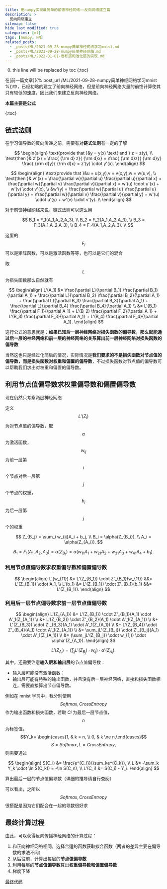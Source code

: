 ```yaml
---
title: 用numpy实现最简单的前馈神经网络——反向网络建立篇
description: >
  反向网络建立
sitemap: false
hide_last_modified: true
categories: [ml]
tags: [numpy, NN]
related_posts:
  - _posts/ML/2021-09-28-numpy简单神经网络学习mnist.md
  - _posts/ML/2021-09-28-numpy简单神经网络.md
  - _posts/ML/2022-01-01-卷积层和池化层的实现.md
---
```


0. this line will be replaced by toc
{:toc}

在[前一篇文章]({% post_url /ML/2021-09-28-numpy简单神经网络学习mnist %})中，已经初略的建立了前向神经网络，但是前向神经网络大量的前馈计算使其只有较低的速度，因此我们来建立反向神经网络。

**本篇主要是公式**

{:toc}

## 链式法则

在学习偏导数的反向传递之前，需要有对**链式法则**有一定的了解

$$
\begin{align}
\text{provide that }&y = y(x) \text{ and } z = z(y), \\
\text{then }& z'(x) = \frac{ {\rm d} z}{ {\rm d}x} = \frac{ {\rm d}z}{ {\rm d}y} \frac{ {\rm d}y}{ {\rm d}x} = z'(y) \cdot y'(x).
\end{align}
$$

$$
\begin{align}
\text{provide that }&u = u(x,y),v = v(x,y),w = w(u,v), \\
\text{then }& w'(x) = \frac{\partial w}{\partial u} \frac{\partial u}{\partial x} + \frac{\partial w}{\partial v} \frac{\partial v}{\partial  x} = w'(u) \cdot u'(x) + w'(v) \cdot v'(x), \\
&w'(y) = \frac{\partial w}{\partial u} \frac{\partial u}{\partial y} + \frac{\partial w}{\partial v} \frac{\partial v}{\partial  y} = w'(u) \cdot u'(y) + w'(v) \cdot v'(y). \\
\end{align}
$$

对于前馈神经网络来说，链式法则可以这么用

$$
B_1 = F_1(A_1,A_2,A_3), \\
B_2 = F_2(A_1,A_2,A_3), \\
B_3 = F_3(A_1,A_2,A_3), \\
B_4 = F_4(A_1,A_2,A_3). \\
$$

这里的 $$F_i$$ 可以是矩阵函数，可以是激活函数等等，也可以是它们的混合

取 $$L$$ 为损失函数那么自然就有

$$
\begin{align}
L'(A_1) &= \frac{\partial L}{\partial B_1} \frac{\partial B_1}{\partial A_1} + \frac{\partial L}{\partial B_2} \frac{\partial B_2}{\partial A_1} + \frac{\partial L}{\partial B_3} \frac{\partial B_3}{\partial A_1} + \frac{\partial L}{\partial B_4} \frac{\partial B_4}{\partial A_1} \\
&= L'(B_1) \frac{\partial F_1}{\partial A_1} + L'(B_2) \frac{\partial F_2}{\partial A_1} + L'(B_3) \frac{\partial F_3}{\partial A_1} + L'(B_4) \frac{\partial F_4}{\partial A_1}.
\end{align}
$$

这行公式的意思就是：**如果已知后一层神经网络对损失函数的偏导数，那么就能通过后一层的神经网络和前一层的神经网络的关系算出前一层神经网络对损失函数的偏导数**

当然这也只是经过化简后的情况，实际情况是**我们要求的不是损失函数对节点值的偏导数，而是损失函数对权重和偏置的偏导数**，不过损失函数对节点值的偏导数可以帮助我们求出对权重和偏置的偏导数。

## 利用节点值偏导数求权重偏导数和偏置偏导数

现在仍然只考察两层神经网络

定义 $$L'(Z_i)$$ 为对节点值的偏导数，取 $$\alpha$$ 为激活函数，$$w_{ij}$$ 为前一层第 $$i$$ 个节点对后一层第 $$j$$ 个节点的权重，$$b_j$$ 为后一层第 $$j$$ 个的权重

$$
Z_{B_j} = \sum_i w_{ij}A_i + b_j, \\
B_i = \alpha(Z_{B_i}), \\
A_i = \alpha(Z_{A_i}).
$$

$$
B_1 = F_1(A_1,A_2,A_3) = \alpha(Z_{B_1}) = \alpha(w_{11}A_1 + w_{21}A_2 + w_{31}A_3 + w_{41}A_4 + b_1).
$$

### 利用节点值偏导数求权重偏导数和偏置偏导数

$$
\begin{align}
L'(w_{11}) &= L'(Z_{B_1}) \cdot Z'_{B_1}(w_{11}) &&= L'(Z_{B_1}) \cdot A_1, \\
L'(b_1) &= L'(Z_{B_1}) \cdot Z'_{B_1}(b_1) &&= L'(Z_{B_1}).
\end{align}
$$

### 利用后一层节点偏导数求前一层节点值偏导数

$$
\begin{align}
L'(Z_{A_1}) &= L'(Z_{B_1}) \cdot Z'_{B_1}(A_1) \cdot A'_1(Z_{A_1}) \\
            &+ L'(Z_{B_2}) \cdot Z'_{B_2}(A_1) \cdot A'_1(Z_{A_1}) \\
            &+ L'(Z_{B_3}) \cdot Z'_{B_3}(A_1) \cdot A'_1(Z_{A_1}) \\
            &+ L'(Z_{B_4}) \cdot Z'_{B_4}(A_1) \cdot A'_1(Z_{A_1}) \\
&= \sum_jL'(Z_{B_j}) \cdot Z'_{B_j}(A_1) \cdot A'_1(Z_{A_1}) \\
&= (\sum_jL'(Z_{B_j}) \cdot w_{1j}) \cdot \alpha'(Z_{A_1}).
\end{align}
$$

$$
L'(Z_{A_i}) = (\sum_jL'(Z_{B_j}) \cdot w_{ij}) \cdot \alpha'(Z_{A_i}).
$$

其中，还需要注意**输入层和输出层**的节点值偏导数：

- 输入层可能没有激活函数；
- 输出层可能有特殊的输出函数，并且没有后一层神经网络，直接和损失函数相连，需要直接算出节点偏导数。

例如在 mnist 学习中，我分别使用 $$Softmax, CrossEntropy$$ 作为输出函数和损失函数，若取 $Ci$ 为最后一层节点值，$$n$$ 为标签值，$$Y_k= \begin{cases}1, & k = n, \\ 0, & k \ne n,\end{cases}$$ $$S = Softmax, L = CrossEntropy,$$ 则需要通过

$$
\begin{align}
S(C_i) &= \frac{e^{C_i}}{\sum_ke^{C_k}}, \\
L &= -\sum_k Y_k \cdot \ln S(C_k)) = -\ln S(C_n), \\
L'(C_i) &= S(C_i) - Y_i.
\end{align}
$$

算出最后一层的节点值偏导数（详细的推导请自行查阅）

可以看出，之所以 $$Softmax, CrossEntropy$$ 很搭配是因为它们配合在一起的导数很好求

## 最终计算过程

由此，可以获得反向传播神经网络的计算过程：

1. 和正向神经网络相同，选择合适的函数获取拟合函数（两者的差异主要在偏导数的求法不同）
2. 从后往前，计算出每层的**节点值偏导数**
3. 利用每层的**节点值偏导数**算出**权重偏导数和偏置偏导数**
4. 梯度下降

[最终代码](https://github.com/VioleshnvQuetsall/feedforward-mnist/blob/main/backward_processor.py)

